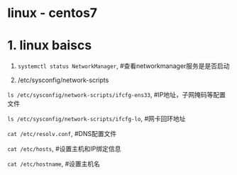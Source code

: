 # linux - centos7

# 1. linux baiscs

1. ```systemctl status NetworkManager```, #查看networkmanager服务是是否启动

2. /etc/sysconfig/network-scripts

```ls /etc/sysconfig/network-scripts/ifcfg-ens33```, #IP地址，子网掩码等配置文件

```ls /etc/sysconfig/network-scripts/ifcfg-lo```, #网卡回环地址

```cat /etc/resolv.conf```, #DNS配置文件

```cat /etc/hosts```, #设置主机和IP绑定信息

```cat /etc/hostname```, #设置主机名
